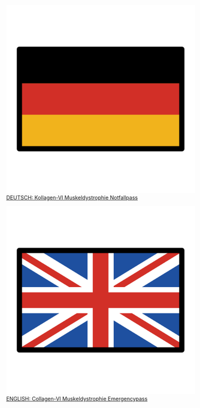 [<img src="OpenMoji_flag_Germany_1F1E9-1F1EA_color.png">DEUTSCH: Kollagen-VI Muskeldystrophie Notfallpass](./german.md)  
  
  

[<img src="OpenMoji_flag_UK_1F1EC-1F1E7_color.png">ENGLISH: Collagen-VI Muskeldystrophie Emergencypass](./german.md)  